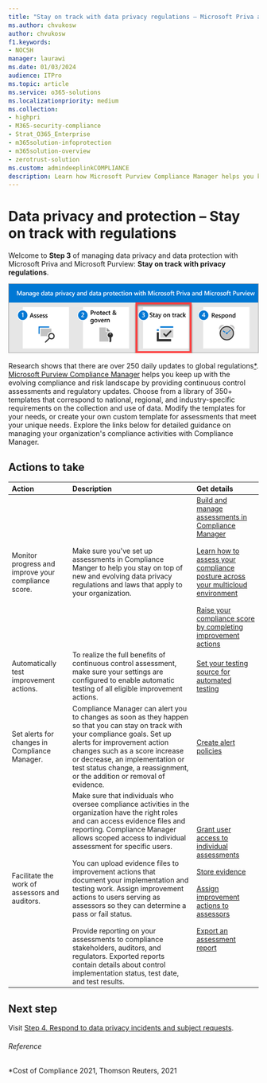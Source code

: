 ```yaml
---
title: "Stay on track with data privacy regulations – Microsoft Priva and Purview"
ms.author: chvukosw
author: chvukosw
f1.keywords:
- NOCSH
manager: laurawi
ms.date: 01/03/2024
audience: ITPro
ms.topic: article
ms.service: o365-solutions
ms.localizationpriority: medium
ms.collection:
- highpri
- M365-security-compliance
- Strat_O365_Enterprise
- m365solution-infoprotection
- m365solution-overview
- zerotrust-solution
ms.custom: admindeeplinkCOMPLIANCE
description: Learn how Microsoft Purview Compliance Manager helps you keep up with data privacy regulations through continuous control assessments and regulatory updates.
---
```


# Data privacy and protection – Stay on track with regulations

Welcome to **Step 3** of managing data privacy and data protection with Microsoft Priva and Microsoft Purview: **Stay on track with privacy regulations**.

![The steps to manage data privacy and data protection with Microsoft Priva and Microsoft Purview](../media/data-privacy-protection/manage-data-privacy-protection-steps-three.png)

Research shows that there are over 250 daily updates to global regulations[*](#reference). [Microsoft Purview Compliance Manager](/purview/compliance-manager) helps you keep up with the evolving compliance and risk landscape by providing continuous control assessments and regulatory updates. Choose from a library of 350+ templates that correspond to national, regional, and industry-specific requirements on the collection and use of data. Modify the templates for your needs, or create your own custom template for assessments that meet your unique needs. Explore the links below for detailed guidance on managing your organization's compliance activities with Compliance Manager.

## Actions to take

|Action|Description|Get details|
|:---|:----------|:---------------|
|Monitor progress and improve your compliance score. | Make sure you've set up assessments in Compliance Manger to help you stay on top of new and evolving data privacy regulations and laws that apply to your organization.| [Build and manage assessments in Compliance Manager](/purview/compliance-manager-assessments)<br><br>[Learn how to assess your compliance posture across your multicloud environment](purview/compliance-manager-multicloud)<br><br>[Raise your compliance score by completing improvement actions](purview/compliance-manager-improvement-actions) |
|Automatically test improvement actions. | To realize the full benefits of continuous control assessment, make sure your settings are configured to enable automatic testing of all eligible improvement actions.| [Set your testing source for automated testing](/purview/compliance-manager-setup#testing-source-for-automated-testing)|
|Set alerts for changes in Compliance Manager. | Compliance Manager can alert you to changes as soon as they happen so that you can stay on track with your compliance goals. Set up alerts for improvement action changes such as a score increase or decrease, an implementation or test status change, a reassignment, or the addition or removal of evidence.| [Create alert policies](purview/compliance-manager-alert-policies)|
|Facilitate the work of assessors and auditors. | Make sure that individuals who oversee compliance activities in the organization have the right roles and can access evidence files and reporting. Compliance Manager allows scoped access to individual assessment for specific users. <br><br>You can upload evidence files to improvement actions that document your implementation and testing work. Assign improvement actions to users serving as assessors so they can determine a pass or fail status.<br><br>Provide reporting on your assessments to compliance stakeholders, auditors, and regulators. Exported reports contain details about control implementation status, test date, and test results.| [Grant user access to individual assessments](/purview/compliance-manager-assessments#grant-user-access-to-individual-assessments)<br><br>[Store evidence](/purview/compliance-manager-improvement-actions#storing-evidence)<br><br>[Assign improvement actions to assessors](/purview/compliance-manager-improvement-actions#assign-improvement-action-to-assessor-for-completion)<br><br>[Export an assessment report](purview/compliance-manager-assessments#export-an-assessment-report)|

## Next step

Visit [Step 4. Respond to data privacy incidents and subject requests](data-privacy-protection-respond-requests.md).

###### Reference
*Cost of Compliance 2021, Thomson Reuters, 2021